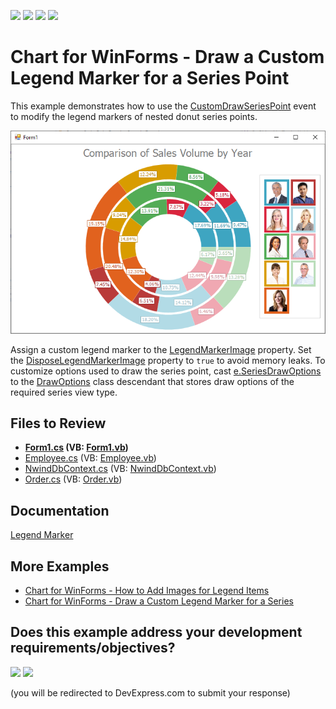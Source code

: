 <!-- default badges list -->
![](https://img.shields.io/endpoint?url=https://codecentral.devexpress.com/api/v1/VersionRange/128574493/24.2.1%2B)
[![](https://img.shields.io/badge/Open_in_DevExpress_Support_Center-FF7200?style=flat-square&logo=DevExpress&logoColor=white)](https://supportcenter.devexpress.com/ticket/details/T332652)
[![](https://img.shields.io/badge/📖_How_to_use_DevExpress_Examples-e9f6fc?style=flat-square)](https://docs.devexpress.com/GeneralInformation/403183)
[![](https://img.shields.io/badge/💬_Leave_Feedback-feecdd?style=flat-square)](#does-this-example-address-your-development-requirementsobjectives)
<!-- default badges end -->

# Chart for WinForms - Draw a Custom Legend Marker for a Series Point

This example demonstrates how to use the [CustomDrawSeriesPoint](https://docs.devexpress.com/WindowsForms/DevExpress.XtraCharts.ChartControl.CustomDrawSeriesPoint?v=22.2&p=netframework) event to modify the legend markers of nested donut series points.

![Chart](./image/Chart.png)

Assign a custom legend marker to the [LegendMarkerImage](https://docs.devexpress.com/CoreLibraries/2407/cross-platform-core-libraries?v=22.2) property. Set the [DisposeLegendMarkerImage](https://docs.devexpress.com/CoreLibraries/2407/cross-platform-core-libraries?v=22.2) property to `true` to avoid memory leaks. To customize options used to draw the series point, cast [e.SeriesDrawOptions](https://docs.devexpress.com/CoreLibraries/2407/cross-platform-core-libraries?v=22.2) to the
[DrawOptions](https://docs.devexpress.com/CoreLibraries/DevExpress.XtraCharts.DrawOptions?v=22.2) class descendant that stores draw options of the required series view type.

## Files to Review 

* **[Form1.cs](./CS/CustomSeriesPointDrawingSample/Form1.cs) (VB: [Form1.vb](./VB/CustomSeriesPointDrawingSample/Form1.vb))**
* [Employee.cs](./CS/CustomSeriesPointDrawingSample/Model/Employee.cs) (VB: [Employee.vb](./VB/CustomSeriesPointDrawingSample/Model/Employee.vb))
* [NwindDbContext.cs](./CS/CustomSeriesPointDrawingSample/Model/NwindDbContext.cs) (VB: [NwindDbContext.vb](./VB/CustomSeriesPointDrawingSample/Model/NwindDbContext.vb))
* [Order.cs](./CS/CustomSeriesPointDrawingSample/Model/Order.cs) (VB: [Order.vb](./VB/CustomSeriesPointDrawingSample/Model/Order.vb))

## Documentation

[Legend Marker](https://docs.devexpress.com/WindowsForms/1985/controls-and-libraries/chart-control/visual-elements/legend-marker?p=netframework)

## More Examples 

- [Chart for WinForms - How to Add Images for Legend Items](https://github.com/DevExpress-Examples/how-to-provide-images-for-legend-items-e2123)
- [Chart for WinForms - Draw a Custom Legend Marker for a Series](https://github.com/DevExpress-Examples/winforms-chart-draw-a-custom-legend-marker-for-a-series)

<!-- feedback -->
## Does this example address your development requirements/objectives?

[<img src="https://www.devexpress.com/support/examples/i/yes-button.svg"/>](https://www.devexpress.com/support/examples/survey.xml?utm_source=github&utm_campaign=winforms-chart-draw-a-custom-legend-marker-for-a-series-point&~~~was_helpful=yes) [<img src="https://www.devexpress.com/support/examples/i/no-button.svg"/>](https://www.devexpress.com/support/examples/survey.xml?utm_source=github&utm_campaign=winforms-chart-draw-a-custom-legend-marker-for-a-series-point&~~~was_helpful=no)

(you will be redirected to DevExpress.com to submit your response)
<!-- feedback end -->
